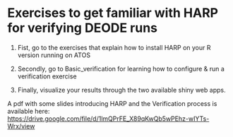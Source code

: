 # Exercises to get familiar with HARP for verifying DEODE runs

1) Fist, go to the exercises that explain how to install HARP on your R version running on ATOS

2) Secondly, go to Basic_verification for learning how to configure & run a verification exercise

3) Finally, visualize your results through the two available shiny web apps.

A pdf with some slides introducing HARP and the Verification process is available here:
https://drive.google.com/file/d/1lmQPrFE_X89qKwQb5wPEhz-wIYTs-Wrx/view



